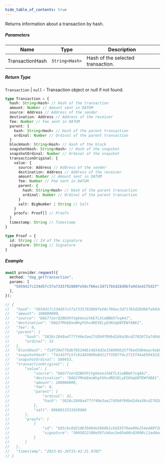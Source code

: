 ```yaml
---
hide_table_of_contents: true
---
```


<head>
  <meta
    name="description"
    content="Returns information about a transaction by hash."
  />
</head>

<intro-end />

Returns information about a transaction by hash.

##### Parameters

|       Name      |         Type          |           Description             |
| --------------- | --------------------- | --------------------------------- |
| TransactionHash |     `String<Hash>`    | Hash of the selected transaction. |


##### Return Type

`Transaction` | `null` - Transaction object or null if not found.

```typescript title="Transaction"
type Transaction = {
  hash: String<Hash> // Hash of the transaction
  amount: Number // Amount sent in DATUM
  source: Address // Address of the sender
  destination: Address // Address of the receiver
  fee: Number // Fee sent in DATUM
  parent: {
    hash: String<Hash> // Hash of the parent transaction
    ordinal: Number // Ordinal of the parent transaction
  } 
  blockHash: String<Hash> // Hash of the block
  snapshotHash: String<Hash> // Hash of the snapshot
  snapshotOrdinal: Number // Ordinal of the snapshot
  transactionOriginal: {
    value: {
      source: Address // Address of the sender
      destination: Address // Address of the receiver
      amount: Number // Amount sent in DATUM
      fee: Number // Fee sent in DATUM
      parent: {
        hash: String<Hash> // Hash of the parent transaction
        ordinal: Number // Ordinal of the parent transaction
      }
      salt: BigNumber | String // Salt
    }
    proofs: Proof[] // Proofs
  }
  timestamp: String // Timestamp
}
```
```typescript title="Proof"
type Proof = {
  id: String // Id of the signature
  signature: String // Signature
}
```

##### Example

```typescript title="TypeScript"
await provider.request({
  method: "dag_getTransaction",
  params: [
    "5659d17c234d57c57a7335792889fe50cf66ec3d717b5d28d9bfa943e4275d27"
  ],
});

// {
//   "hash": "5659d17c234d57c57a7335792889fe50cf66ec3d717b5d28d9bfa943e4275d27",
//   "amount": 100000000,
//   "source": "DAG77zerQ2BUVhtVgkmseihkEfLXieBBm57vqA4J",
//   "destination": "DAG2fMnbEmsWhgYGhvdREVELyESKUqGNTEWf4B61",
//   "fee": 0,
//   "parent": {
//       "hash": "3826c2848a477ff40e3ae27d5b9f99bd2d4a30cd2702873a740dc7c77792310a",
//       "ordinal": 32
//   },
//   "blockHash": "f2df30d776dbf05240b14654d2e156099b25ff6e45084eac9ab89c37689a2007",
//   "snapshotHash": "f41437fc5fc01483069e8d11ff3597f4c2715f44a859432d3f0041838ff270d2",
//   "snapshotOrdinal": 509453,
//   "transactionOriginal": {
//       "value": {
//           "source": "DAG77zerQ2BUVhtVgkmseihkEfLXieBBm57vqA4J",
//           "destination": "DAG2fMnbEmsWhgYGhvdREVELyESKUqGNTEWf4B61",
//           "amount": 100000000,
//           "fee": 0,
//           "parent": {
//               "ordinal": 32,
//               "hash": "3826c2848a477ff40e3ae27d5b9f99bd2d4a30cd2702873a740dc7c77792310a"
//           },
//           "salt": 8888012531929986
//       },
//       "proofs": [
//           {
//               "id": "b85cbc0d210bfb98de58b9b1c6d195f6ee09e254e489f284756e3ebae82054823b04e64bcc62bb6b20ee8016b819419389037d8d09e278e47fe79645cfd8b166",
//               "signature": "3045022100e597cb6ac5e05e00c03998c11ed4ee0c3d8e42aedd37c19f4968ad494d5357e202205f754fe64410e2d8770b3976eb458c4bd3b22aa8f48609c2577dab88e23ef3fd"
//           }
//       ]
//   },
//   "timestamp": "2023-01-26T15:42:21.970Z"
// }
```

